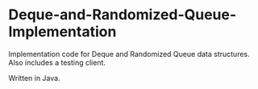 # Deque-and-Randomized-Queue-Implementation

Implementation code for Deque and Randomized Queue data structures. Also includes a testing client.

Written in Java. 
